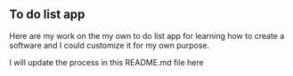 ## To do list app
Here are my work on the my own to do list app for learning how to create a software and I could customize it for my own purpose.

I will update the process in this README.md file here
